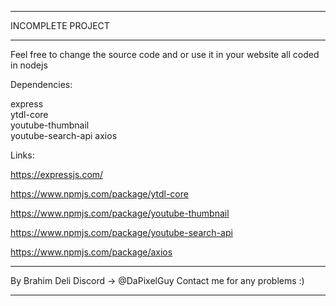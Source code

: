 ------------------

INCOMPLETE PROJECT

------------------

Feel free to change the source code and or use it in your website
all coded in nodejs    


Dependencies:

express            
ytdl-core          
youtube-thumbnail  
youtube-search-api 
axios              


Links:

https://expressjs.com/

https://www.npmjs.com/package/ytdl-core

https://www.npmjs.com/package/youtube-thumbnail

https://www.npmjs.com/package/youtube-search-api

https://www.npmjs.com/package/axios

------------------

By Brahim Deli
Discord -> @DaPixelGuy
Contact me for any problems :)

------------------
